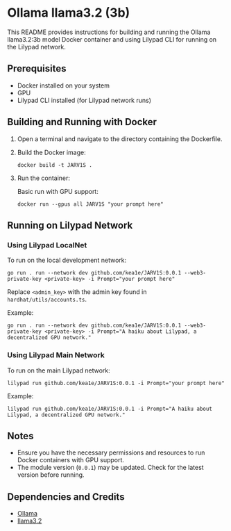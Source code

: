 # Ollama llama3.2 (3b)

This README provides instructions for building and running the Ollama llama3.2:3b model Docker container and using Lilypad CLI for running on the Lilypad network.

## Prerequisites

- Docker installed on your system
- GPU
- Lilypad CLI installed (for Lilypad network runs)

## Building and Running with Docker

1. Open a terminal and navigate to the directory containing the Dockerfile.

2. Build the Docker image:
   ```
   docker build -t JARV1S .
   ```

3. Run the container:

   Basic run with GPU support:
   ```
   docker run --gpus all JARV1S "your prompt here"
   ```

## Running on Lilypad Network

### Using Lilypad LocalNet

To run on the local development network:

```
go run . run --network dev github.com/kea1e/JARV1S:0.0.1 --web3-private-key <private-key> -i Prompt="your prompt here"
```

Replace `<admin_key>` with the admin key found in `hardhat/utils/accounts.ts`.

Example:
```
go run . run --network dev github.com/kea1e/JARV1S:0.0.1 --web3-private-key <private-key> -i Prompt="A haiku about Lilypad, a decentralized GPU network."
```

### Using Lilypad Main Network

To run on the main Lilypad network:

```
lilypad run github.com/kea1e/JARV1S:0.0.1 -i Prompt="your prompt here"
```

Example:
```
lilypad run github.com/kea1e/JARV1S:0.0.1 -i Prompt="A haiku about Lilypad, a decentralized GPU network."
```

## Notes

- Ensure you have the necessary permissions and resources to run Docker containers with GPU support.
- The module version (`0.0.1`) may be updated. Check for the latest version before running.

## Dependencies and Credits

- [Ollama](https://ollama.com/)
- [llama3.2](https://ollama.com/library/llama3.2:3b)